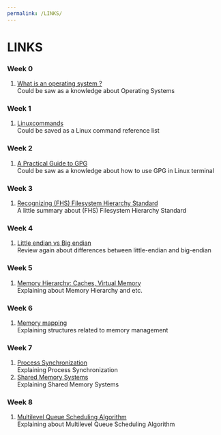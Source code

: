```yaml
---
permalink: /LINKS/
---
```


# LINKS

### Week 0
1. [What is an operating system ?](https://edu.gcfglobal.org/en/computerbasics/understanding-operating-systems/1/)<br>
Could be saw as a knowledge about Operating Systems

### Week 1
1. [Linuxcommands](http://cc.iiti.ac.in/docs/linuxcommands.pdf)<br>
Could be saved as a Linux command reference list

### Week 2
1. [A Practical Guide to GPG](https://www.linuxbabe.com/security/a-practical-guide-to-gpg-part-1-generate-your-keypair)<br>
Could be saw as a knowledge about how to use GPG in Linux terminal

### Week 3
1. [Recognizing (FHS) Filesystem Hierarchy Standard](https://tukangngipi.wordpress.com/2017/07/31/mengenal-fhs-filesystem-hierachy-standard/)<br>
A little summary about (FHS) Filesystem Hierarchy Standard

### Week 4
1. [Little endian vs Big endian](https://levelup.gitconnected.com/little-endian-vs-big-endian-eb2a2c3a9135)<br>
Review again about differences between little-endian and big-endian

### Week 5
1. [Memory Hierarchy: Caches, Virtual Memory](https://class.ece.uw.edu/469/hauck/lectures/07_Caches.pdf)<br>
Explaining about Memory Hierarchy and etc.

### Week 6
1. [Memory mapping](https://linux-kernel-labs.github.io/refs/heads/master/labs/memory_mapping.html)<br>
Explaining structures related to memory management

### Week 7
1. [Process Synchronization](https://youtu.be/ph2awKa8r5Y)<br>
Explaining Process Synchronization
2. [Shared Memory Systems](https://youtu.be/uHtzOFwgD74)<br>
Explaining Shared Memory Systems

### Week 8
1. [Multilevel Queue Scheduling Algorithm](https://youtu.be/fvkSXMZaBNY)<br>
Explaining about Multilevel Queue Scheduling Algorithm
